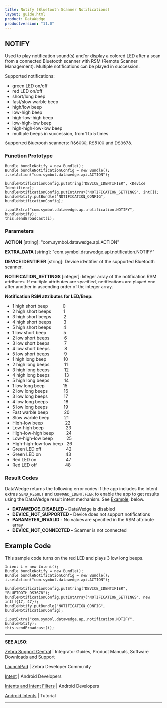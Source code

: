```yaml
---
title: Notify (Bluetooth Scanner Notifications)
layout: guide.html
product: DataWedge
productversion: "11.0"
---
```


## NOTIFY

Used to play notification sound(s) and/or display a colored LED after a scan from a connected Bluetooth scanner with RSM (Remote Scanner Management). Multiple notifications can be played in succession.

Supported notifications:

- green LED on/off
- red LED on/off
- short/long beep
- fast/slow warble beep
- high/low beep
- low-high beep
- high-low-high beep
- low-high-low beep
- high-high-low-low beep
- multiple beeps in succession, from 1 to 5 times

Supported Bluetooth scanners: RS6000, RS5100 and DS3678.

### Function Prototype

    Bundle bundleNotify = new Bundle();
    Bundle bundleNotificationConfig = new Bundle();
    i.setAction("com.symbol.datawedge.api.ACTION");

    bundleNotificationConfig.putString("DEVICE_IDENTIFIER", <Device Identifier>);
    bundleNotificationConfig.putIntArray("NOTIFICATION_SETTINGS", int[]);
    bundleNotify.putBundle("NOTIFICATION_CONFIG", bundleNotificationConfig);

    i.putExtra("com.symbol.datawedge.api.notification.NOTIFY", bundleNotify);
    this.sendBroadcast(i);

### Parameters

**ACTION** [string]: "com.symbol.datawedge.api.ACTION"

**EXTRA_DATA** [string]: "com.symbol.datawedge.api.notification.NOTIFY"

**DEVICE IDENTIFIER** [string]: Device identifier of the supported Bluetooth scanner.

**NOTIFICATION_SETTINGS** [integer]: Integer array of the notification RSM attributes. If multiple attributes are specified, notifications are played one after another in ascending order of the integer array.

**Notification RSM attributes for LED/Beep:**

- 1 high short beep&nbsp;&nbsp;&nbsp;&nbsp;&nbsp;&nbsp;&nbsp;&nbsp;&nbsp;&nbsp;&nbsp;&nbsp;0
- 2 high short beeps&nbsp;&nbsp;&nbsp;&nbsp;&nbsp;&nbsp;&nbsp;&nbsp;&nbsp;&nbsp;1
- 3 high short beeps&nbsp;&nbsp;&nbsp;&nbsp;&nbsp;&nbsp;&nbsp;&nbsp;&nbsp;&nbsp;2
- 4 high short beeps&nbsp;&nbsp;&nbsp;&nbsp;&nbsp;&nbsp;&nbsp;&nbsp;&nbsp;&nbsp;3
- 5 high short beeps&nbsp;&nbsp;&nbsp;&nbsp;&nbsp;&nbsp;&nbsp;&nbsp;&nbsp;&nbsp;4
- 1 low short beep&nbsp;&nbsp;&nbsp;&nbsp;&nbsp;&nbsp;&nbsp;&nbsp;&nbsp;&nbsp;&nbsp;&nbsp;&nbsp;&nbsp;5
- 2 low short beeps&nbsp;&nbsp;&nbsp;&nbsp;&nbsp;&nbsp;&nbsp;&nbsp;&nbsp;&nbsp;&nbsp;&nbsp;6
- 3 low short beeps&nbsp;&nbsp;&nbsp;&nbsp;&nbsp;&nbsp;&nbsp;&nbsp;&nbsp;&nbsp;&nbsp;&nbsp;7
- 4 low short beeps&nbsp;&nbsp;&nbsp;&nbsp;&nbsp;&nbsp;&nbsp;&nbsp;&nbsp;&nbsp;&nbsp;&nbsp;8
- 5 low short beeps&nbsp;&nbsp;&nbsp;&nbsp;&nbsp;&nbsp;&nbsp;&nbsp;&nbsp;&nbsp;&nbsp;&nbsp;9
- 1 high long beep&nbsp;&nbsp;&nbsp;&nbsp;&nbsp;&nbsp;&nbsp;&nbsp;&nbsp;&nbsp;&nbsp;&nbsp;&nbsp;&nbsp;10
- 2 high long beeps&nbsp;&nbsp;&nbsp;&nbsp;&nbsp;&nbsp;&nbsp;&nbsp;&nbsp;&nbsp;&nbsp;&nbsp;11
- 3 high long beeps&nbsp;&nbsp;&nbsp;&nbsp;&nbsp;&nbsp;&nbsp;&nbsp;&nbsp;&nbsp;&nbsp;&nbsp;12
- 4 high long beeps&nbsp;&nbsp;&nbsp;&nbsp;&nbsp;&nbsp;&nbsp;&nbsp;&nbsp;&nbsp;&nbsp;&nbsp;13
- 5 high long beeps&nbsp;&nbsp;&nbsp;&nbsp;&nbsp;&nbsp;&nbsp;&nbsp;&nbsp;&nbsp;&nbsp;&nbsp;14
- 1 low long beep&nbsp;&nbsp;&nbsp;&nbsp;&nbsp;&nbsp;&nbsp;&nbsp;&nbsp;&nbsp;&nbsp;&nbsp;&nbsp;&nbsp;&nbsp;15
- 2 low long beeps&nbsp;&nbsp;&nbsp;&nbsp;&nbsp;&nbsp;&nbsp;&nbsp;&nbsp;&nbsp;&nbsp;&nbsp;&nbsp;16
- 3 low long beeps&nbsp;&nbsp;&nbsp;&nbsp;&nbsp;&nbsp;&nbsp;&nbsp;&nbsp;&nbsp;&nbsp;&nbsp;&nbsp;17
- 4 low long beeps&nbsp;&nbsp;&nbsp;&nbsp;&nbsp;&nbsp;&nbsp;&nbsp;&nbsp;&nbsp;&nbsp;&nbsp;&nbsp;18
- 5 low long beeps&nbsp;&nbsp;&nbsp;&nbsp;&nbsp;&nbsp;&nbsp;&nbsp;&nbsp;&nbsp;&nbsp;&nbsp;&nbsp;19
- Fast warble beep&nbsp;&nbsp;&nbsp;&nbsp;&nbsp;&nbsp;&nbsp;&nbsp;&nbsp;&nbsp;&nbsp;&nbsp;&nbsp;20
- Slow warble beep&nbsp;&nbsp;&nbsp;&nbsp;&nbsp;&nbsp;&nbsp;&nbsp;&nbsp;&nbsp;&nbsp;&nbsp;21
- High-low beep&nbsp;&nbsp;&nbsp;&nbsp;&nbsp;&nbsp;&nbsp;&nbsp;&nbsp;&nbsp;&nbsp;&nbsp;&nbsp;&nbsp;&nbsp;&nbsp;&nbsp;&nbsp;22
- Low-high beep&nbsp;&nbsp;&nbsp;&nbsp;&nbsp;&nbsp;&nbsp;&nbsp;&nbsp;&nbsp;&nbsp;&nbsp;&nbsp;&nbsp;&nbsp;&nbsp;&nbsp;&nbsp;23
- High-low-high beep&nbsp;&nbsp;&nbsp;&nbsp;&nbsp;&nbsp;&nbsp;&nbsp;&nbsp;&nbsp;24
- Low-high-low beep&nbsp;&nbsp;&nbsp;&nbsp;&nbsp;&nbsp;&nbsp;&nbsp;&nbsp;&nbsp;&nbsp;25
- High-high-low-low beep&nbsp;&nbsp;&nbsp;26
- Green LED off&nbsp;&nbsp;&nbsp;&nbsp;&nbsp;&nbsp;&nbsp;&nbsp;&nbsp;&nbsp;&nbsp;&nbsp;&nbsp;&nbsp;&nbsp;&nbsp;&nbsp;&nbsp;&nbsp;&nbsp;42
- Green LED on&nbsp;&nbsp;&nbsp;&nbsp;&nbsp;&nbsp;&nbsp;&nbsp;&nbsp;&nbsp;&nbsp;&nbsp;&nbsp;&nbsp;&nbsp;&nbsp;&nbsp;&nbsp;&nbsp;&nbsp;43
- Red LED on&nbsp;&nbsp;&nbsp;&nbsp;&nbsp;&nbsp;&nbsp;&nbsp;&nbsp;&nbsp;&nbsp;&nbsp;&nbsp;&nbsp;&nbsp;&nbsp;&nbsp;&nbsp;&nbsp;&nbsp;&nbsp;&nbsp;&nbsp;&nbsp;47
- Red LED off&nbsp;&nbsp;&nbsp;&nbsp;&nbsp;&nbsp;&nbsp;&nbsp;&nbsp;&nbsp;&nbsp;&nbsp;&nbsp;&nbsp;&nbsp;&nbsp;&nbsp;&nbsp;&nbsp;&nbsp;&nbsp;&nbsp;&nbsp;48

### Result Codes

DataWedge returns the following error codes if the app includes the intent extras `SEND_RESULT` and `COMMAND_IDENTIFIER` to enable the app to get results using the DataWedge result intent mechanism. See [Example](#examplecode), below.

- **DATAWEDGE_DISABLED -** DataWedge is disabled
- **DEVICE_NOT_SUPPORTED -** Device does not support notifications
- **PARAMETER_INVALID -** No values are specified in the RSM attribute array
- **DEVICE_NOT_CONNECTED -** Scanner is not connected

## Example Code

This sample code turns on the red LED and plays 3 low long beeps.

    Intent i = new Intent();
    Bundle bundleNotify = new Bundle();
    Bundle bundleNotificationConfig = new Bundle();
    i.setAction("com.symbol.datawedge.api.ACTION");

    bundleNotificationConfig.putString("DEVICE_IDENTIFIER", "BLUETOOTH_DS3678");
    bundleNotificationConfig.putIntArray("NOTIFICATION_SETTINGS", new int[]{17, 47});
    bundleNotify.putBundle("NOTIFICATION_CONFIG", bundleNotificationConfig);

    i.putExtra("com.symbol.datawedge.api.notification.NOTIFY", bundleNotify);
    this.sendBroadcast(i);

---

**SEE ALSO**:

[Zebra Support Central](https://www.zebra.com/us/en/support-downloads.html) | Integrator Guides, Product Manuals, Software Downloads and Support

[LaunchPad](https://developer.zebra.com/welcome) | Zebra Developer Community

[Intent](https://developer.android.com/reference/android/content/Intent.html) | Android Developers

[Intents and Intent Filters](http://developer.android.com/guide/components/intents-filters.html) | Android Developers

[Android Intents](http://www.vogella.com/tutorials/AndroidIntent/article.html) | Tutorial

---
